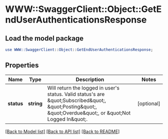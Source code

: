 # WWW::SwaggerClient::Object::GetEndUserAuthenticationsResponse

## Load the model package
```perl
use WWW::SwaggerClient::Object::GetEndUserAuthenticationsResponse;
```

## Properties
Name | Type | Description | Notes
------------ | ------------- | ------------- | -------------
**status** | **string** | Will return the logged in user&#39;s status. Valid status&#39;s are \&quot;Subscribed\&quot;, \&quot;Posting\&quot;, \&quot;Overdue\&quot;, or \&quot;Not Logged In\&quot;. | [optional] 

[[Back to Model list]](../README.md#documentation-for-models) [[Back to API list]](../README.md#documentation-for-api-endpoints) [[Back to README]](../README.md)


